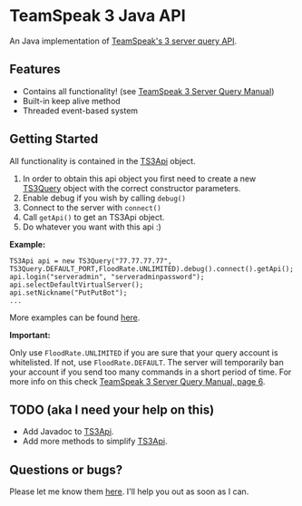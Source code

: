 TeamSpeak 3 Java API
====================

An Java implementation of [TeamSpeak's 3 server query API](http://media.teamspeak.com/ts3_literature/TeamSpeak%203%20Server%20Query%20Manual.pdf).


## Features

- Contains all functionality! (see [TeamSpeak 3 Server Query Manual](http://media.teamspeak.com/ts3_literature/TeamSpeak%203%20Server%20Query%20Manual.pdf))
- Built-in keep alive method
- Threaded event-based system

## Getting Started

All functionality is contained in the [TS3Api](src/com/github/theholywaffle/teamspeak3/TS3Api.java) object.

1. In order to obtain this api object you first need to create a new [TS3Query](src/com/github/theholywaffle/teamspeak3/TS3Query.java) object with the correct constructor parameters.
2. Enable debug if you wish by calling `debug()`
3. Connect to the server with `connect()`
4. Call `getApi()` to get an TS3Api object.
5. Do whatever you want with this api :)

**Example:**

    TS3Api api = new TS3Query("77.77.77.77", TS3Query.DEFAULT_PORT,FloodRate.UNLIMITED).debug().connect().getApi();
    api.login("serveradmin", "serveradminpassword");
    api.selectDefaultVirtualServer();
    api.setNickname("PutPutBot");
    ...
    
More examples can be found [here](src/com/github/theholywaffle/teamspeak3/example).
    
**Important:**

Only use `FloodRate.UNLIMITED` if you are sure that your query account is whitelisted. If not, use `FloodRate.DEFAULT`. The server will temporarily ban your account if you send too many commands in a short period of time. For more info on this check [TeamSpeak 3 Server Query Manual, page 6](http://media.teamspeak.com/ts3_literature/TeamSpeak%203%20Server%20Query%20Manual.pdf).

## TODO (aka I need your help on this)

* Add Javadoc to [TS3Api](src/com/github/theholywaffle/teamspeak3/TS3Api.java).
* Add more methods to simplify [TS3Api](src/com/github/theholywaffle/teamspeak3/TS3Api.java).

## Questions or bugs?

Please let me know them [here](https://github.com/TheHolyWaffle/TeamSpeak-3-Java-API/issues). I'll help you out as soon as I can.
